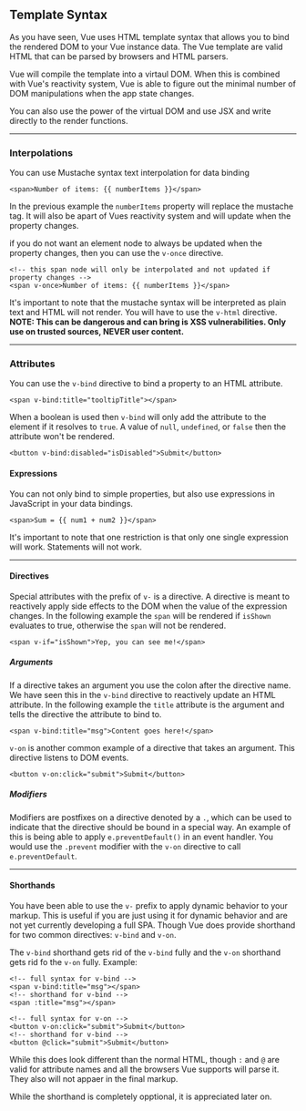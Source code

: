 ## Template Syntax ##
As you have seen, Vue uses HTML template syntax that allows you to bind the rendered DOM to your Vue instance data. The Vue template are valid HTML that can be parsed by browsers and HTML parsers.

Vue will compile the template into a virtaul DOM. When this is combined with Vue's reactivity system, Vue is able to figure out the minimal number of DOM manipulations when the app state changes.

You can also use the power of the virtual DOM and use JSX and write directly to the render functions.

---

### Interpolations ###
You can use Mustache syntax text interpolation for data binding
```
<span>Number of items: {{ numberItems }}</span>
```
In the previous example the `numberItems` property will replace the mustache tag. It will also be apart of Vues reactivity system and will update when the property changes.

if you do not want an element node to always be updated when the property changes, then you can use the `v-once` directive.
```
<!-- this span node will only be interpolated and not updated if property changes -->
<span v-once>Number of items: {{ numberItems }}</span>
```

It's important to note that the mustache syntax will be interpreted as plain text and HTML will not render. You will have to use the `v-html` directive. <br>
**NOTE: This can be dangerous and can bring is XSS vulnerabilities. Only use on trusted sources, NEVER user content.**

---

### Attributes ###
You can use the `v-bind` directive to bind a property to an HTML attribute.

```
<span v-bind:title="tooltipTitle"></span>
```

When a boolean is used then `v-bind` will only add the attribute to the element if it resolves to `true`. A value of `null`, `undefined`, or `false` then the attribute won't be rendered.
```
<button v-bind:disabled="isDisabled">Submit</button>
```

#### Expressions ####
You can not only bind to simple properties, but also use expressions in JavaScript in your data bindings.

```
<span>Sum = {{ num1 + num2 }}</span>
```
It's important to note that one restriction is that only one single expression will work. Statements will not work.

---
#### Directives ####
Special attributes with the prefix of `v-` is a directive. A directive is meant to reactively apply side effects to the DOM when the value of the expression changes. In the following example the  `span` will be rendered if `isShown` evaluates to true, otherwise the `span` will not be rendered.

```
<span v-if="isShown">Yep, you can see me!</span>
```
##### Arguments #####
If a directive takes an argument you use the colon after the directive name. We have seen this in the `v-bind` directive to reactively update an HTML attribute. In the following example the `title` attribute is the argument and tells the directive the attribute to bind to.

`<span v-bind:title="msg">Content goes here!</span>`

`v-on` is another common example of a directive that takes an argument. This directive listens to DOM events.

`<button v-on:click="submit">Submit</button>`

##### Modifiers #####
Modifiers are postfixes on a directive denoted by a `.`, which can be used to indicate that the directive should be bound in a special way. An example of this is being able to apply `e.preventDefault()` in an event handler. You would use the `.prevent` modifier with the `v-on` directive to call `e.preventDefault`.

---

#### Shorthands ####
You have been able to use the `v-` prefix to apply dynamic behavior to your markup. This is useful if you are just using it for dynamic behavior and are not yet currently developing a full SPA. Though Vue does provide shorthand for two common directives: `v-bind` and `v-on`. <br>

The `v-bind` shorthand gets rid of the `v-bind` fully and the `v-on` shorthand gets rid fo the `v-on` fully. Example:
```
<!-- full syntax for v-bind -->
<span v-bind:title="msg"></span>
<!-- shorthand for v-bind -->
<span :title="msg"></span>

<!-- full syntax for v-on -->
<button v-on:click="submit">Submit</button>
<!-- shorthand for v-bind -->
<button @click="submit">Submit</button>
```

While this does look different than the normal HTML, though `:` and `@` are valid for attribute names and all the browsers Vue supports will parse it. They also will not appaer in the final markup.

While the shorthand is completely opptional, it is appreciated later on.
